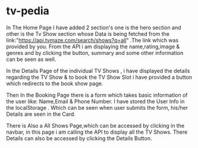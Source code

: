 # tv-pedia

In The Home Page I have added 2 section's one is the hero section and other is the Tv Show section whose Data is being fetched from the link:"https://api.tvmaze.com/search/shows?q=all" .The link which was provided by you. From the API i am displaying the name,rating,image & genres and by clicking the button, summary and some other information can be seen as well.

   In the Details Page of the individual TV Shows , i have displayed the details regarding the TV Show & to book the TV Show Slot i have provided a button which redirects to the book show page.

   Then In the Booking Page there is a form which takes basic information of the user like: Name,Email & Phone Number. I have stored the User Info in the localStorage . Which can be seen when user submits the form, his/her Details are seen in the Card.

   There is Also a All Shows Page,which can be accessed by clicking in the navbar, in this page i am calling the API to display all the TV Shows. There Details can also be accessed by clicking the Details Button.
